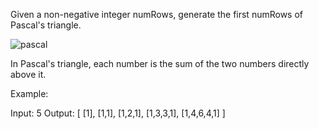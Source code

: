 Given a non-negative integer numRows, generate the first numRows of Pascal's triangle.

![pascal]("https://upload.wikimedia.org/wikipedia/commons/0/0d/PascalTriangleAnimated2.gif")

In Pascal's triangle, each number is the sum of the two numbers directly above it.

Example:

Input: 5
Output:
[
     [1],
    [1,1],
   [1,2,1],
  [1,3,3,1],
 [1,4,6,4,1]
]
